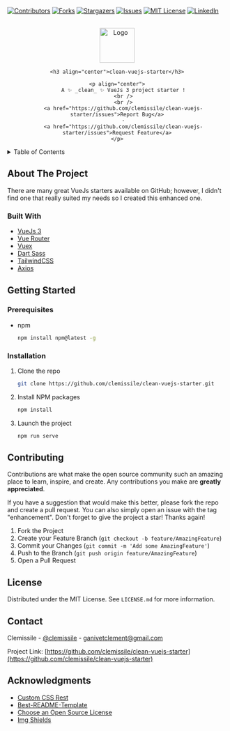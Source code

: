 <div id="top"></div>

<!-- PROJECT SHIELDS -->
[![Contributors][contributors-shield]][contributors-url]
[![Forks][forks-shield]][forks-url]
[![Stargazers][stars-shield]][stars-url]
[![Issues][issues-shield]][issues-url]
[![MIT License][license-shield]][license-url]
[![LinkedIn][linkedin-shield]][linkedin-url]


<!-- PROJECT LOGO -->
<br />
<div align="center">
	<a href="https://github.com/clemissile/clean-vuejs-starter">
		<img src="images/logo.png" alt="Logo" width="80" height="80">
	</a>

	<h3 align="center">clean-vuejs-starter</h3>

	<p align="center">
		A ✨ _clean_ ✨ VueJs 3 project starter !
		<br />
		<br />
		<a href="https://github.com/clemissile/clean-vuejs-starter/issues">Report Bug</a>
		·
		<a href="https://github.com/clemissile/clean-vuejs-starter/issues">Request Feature</a>
	</p>
</div>


<!-- TABLE OF CONTENTS -->
<details>
	<summary>Table of Contents</summary>
	<ol>
		<li>
			<a href="#about-the-project">About The Project</a>
			<ul>
				<li><a href="#built-with">Built With</a></li>
			</ul>
		</li>
		<li>
			<a href="#getting-started">Getting Started</a>
			<ul>
				<li><a href="#prerequisites">Prerequisites</a></li>
				<li><a href="#installation">Installation</a></li>
			</ul>
		</li>
		<li><a href="#contributing">Contributing</a></li>
		<li><a href="#license">License</a></li>
		<li><a href="#contact">Contact</a></li>
		<li><a href="#acknowledgments">Acknowledgments</a></li>
	</ol>
</details>


<!-- ABOUT THE PROJECT -->
## About The Project

There are many great VueJs starters available on GitHub; however, I didn't find one that really suited my needs so I created this enhanced one.

### Built With

* [VueJs 3](https://v3.vuejs.org/)
* [Vue Router](https://router.vuejs.org/)
* [Vuex](https://vuex.vuejs.org/)
* [Dart Sass](https://sass-lang.com/dart-sass)
* [TailwindCSS](https://tailwindcss.com/)
* [Axios](https://github.com/axios/axios)


<!-- GETTING STARTED -->
## Getting Started

### Prerequisites

* npm
  ```sh
  npm install npm@latest -g
  ```

### Installation

1. Clone the repo
   ```sh
   git clone https://github.com/clemissile/clean-vuejs-starter.git
   ```
2. Install NPM packages
   ```sh
   npm install
   ```
4. Launch the project
   ```sh
   npm run serve
   ```


<!-- CONTRIBUTING -->
## Contributing

Contributions are what make the open source community such an amazing place to learn, inspire, and create. Any contributions you make are **greatly appreciated**.

If you have a suggestion that would make this better, please fork the repo and create a pull request. You can also simply open an issue with the tag "enhancement".
Don't forget to give the project a star! Thanks again!

1. Fork the Project
2. Create your Feature Branch (`git checkout -b feature/AmazingFeature`)
3. Commit your Changes (`git commit -m 'Add some AmazingFeature'`)
4. Push to the Branch (`git push origin feature/AmazingFeature`)
5. Open a Pull Request


<!-- LICENSE -->
## License

Distributed under the MIT License. See `LICENSE.md` for more information.


<!-- CONTACT -->
## Contact

Clemissile - [@clemissile](https://twitter.com/clemissile) - ganivetclement@gmail.com

Project Link: [https://github.com/clemissile/clean-vuejs-starter](https://github.com/clemissile/clean-vuejs-starter)


<!-- ACKNOWLEDGMENTS -->
## Acknowledgments

* [Custom CSS Rest](https://www.joshwcomeau.com/css/custom-css-reset/)
* [Best-README-Template](https://github.com/othneildrew/Best-README-Template)
* [Choose an Open Source License](https://choosealicense.com)
* [Img Shields](https://shields.io)


<!-- MARKDOWN LINKS & IMAGES -->
<!-- https://www.markdownguide.org/basic-syntax/#reference-style-links -->
[contributors-shield]: https://img.shields.io/github/contributors/clemissile/clean-vuejs-starter.svg?style=for-the-badge
[contributors-url]: https://github.com/clemissile/clean-vuejs-starter/graphs/contributors
[forks-shield]: https://img.shields.io/github/forks/clemissile/clean-vuejs-starter.svg?style=for-the-badge
[forks-url]: https://github.com/clemissile/clean-vuejs-starter/network/members
[stars-shield]: https://img.shields.io/github/stars/clemissile/clean-vuejs-starter.svg?style=for-the-badge
[stars-url]: https://github.com/clemissile/clean-vuejs-starter/stargazers
[issues-shield]: https://img.shields.io/github/issues/clemissile/clean-vuejs-starter.svg?style=for-the-badge
[issues-url]: https://github.com/clemissile/clean-vuejs-starter/issues
[license-shield]: https://img.shields.io/github/license/clemissile/clean-vuejs-starter.svg?style=for-the-badge
[license-url]: https://github.com/clemissile/clean-vuejs-starter/blob/master/LICENSE.txt
[linkedin-shield]: https://img.shields.io/badge/-LinkedIn-black.svg?style=for-the-badge&logo=linkedin&colorB=555
[linkedin-url]: https://linkedin.com/in/clementganivet

